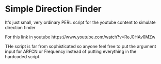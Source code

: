 # Simple Direction Finder
It's just small, very ordinary PERL script for the youtube content to simulate direction finder

For this link in youtube https://www.youtube.com/watch?v=ReJ0HAv0MZw

THe script is far from sophisticated so anyone feel free to put the argument input for ARFCN or Frequency
instead of putting everything in the hardcoded script. 
